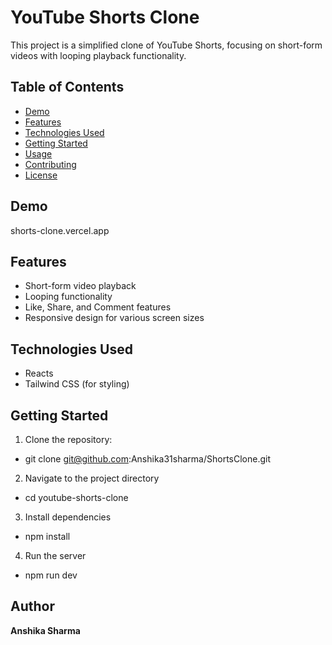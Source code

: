 # YouTube Shorts Clone

This project is a simplified clone of YouTube Shorts, focusing on short-form videos with looping playback functionality.

## Table of Contents
- [Demo](#demo)
- [Features](#features)
- [Technologies Used](#technologies-used)
- [Getting Started](#getting-started)
- [Usage](#usage)
- [Contributing](#contributing)
- [License](#license)

## Demo

shorts-clone.vercel.app

## Features

- Short-form video playback
- Looping functionality
- Like, Share, and Comment features
- Responsive design for various screen sizes

## Technologies Used

- Reacts
- Tailwind CSS (for styling)

## Getting Started

1. Clone the repository:
  
-  git clone git@github.com:Anshika31sharma/ShortsClone.git

2. Navigate to the project directory

 -  cd youtube-shorts-clone

3. Install dependencies

-   npm install

4. Run the server

 -  npm run dev


## Author

**Anshika Sharma**